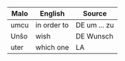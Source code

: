 Malo                    | English          | Source
----------------------- | ---------------- | --------------
umcu                    | in order to      | DE um ... zu 
Unŝo                    | wish             | DE Wunsch
uter                    | which one        | LA


